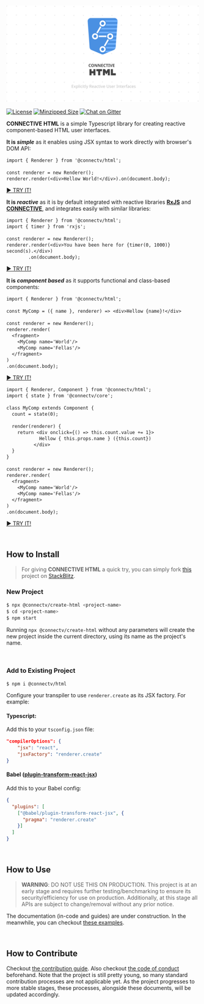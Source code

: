 ![CONNECTIVE HTML](https://raw.githubusercontent.com/CONNECT-platform/connective-html/master/repo-banner.svg?sanitize=true)

[![License](https://badgen.net/github/license/CONNECT-platform/connective-html?icon=github)](LICENSE)
[![Minzipped Size](https://badgen.net/bundlephobia/minzip/@connectv/html@latest?icon=npm&color=green)](https://bundlephobia.com/result?p=@connectv/html@latest)
[![Chat on Gitter](https://badgen.net/badge/chat%20on/gitter?icon=gitter&color=purple)](https://gitter.im/connectv/community)

**CONNECTIVE HTML** is a simple Typescript library for creating reactive component-based HTML user interfaces. 

**It is _simple_** as it enables using JSX syntax to work directly with browser's DOM API:
```tsx
import { Renderer } from '@connectv/html';

const renderer = new Renderer();
renderer.render(<div>Hellow World!</div>).on(document.body);
```
[► TRY IT!](https://stackblitz.com/edit/connective-html-hellowworld?file=index.tsx)

**It is _reactive_** as it is by default integrated with reactive libraries [**RxJS**](https://github.com/ReactiveX/rxjs) and [**CONNECTIVE**](https://github.com/CONNECT-platform/connective), and integrates easily with similar libraries:
```tsx
import { Renderer } from '@connectv/html';
import { timer } from 'rxjs';

const renderer = new Renderer();
renderer.render(<div>You have been here for {timer(0, 1000)} second(s).</div>)
        .on(document.body);
```
[► TRY IT!](https://stackblitz.com/edit/connective-html-timer?file=index.tsx)

**It is _component based_** as it supports functional and class-based components:
```tsx
import { Renderer } from '@connectv/html';

const MyComp = ({ name }, renderer) => <div>Hellow {name}!</div>

const renderer = new Renderer();
renderer.render(
  <fragment>
    <MyComp name='World'/>
    <MyComp name='Fellas'/>
  </fragment>
)
.on(document.body);
```
[► TRY IT!](https://stackblitz.com/edit/connective-html-basic-component?file=index.tsx)

```tsx
import { Renderer, Component } from '@connectv/html';
import { state } from '@connectv/core';

class MyComp extends Component {
  count = state(0);

  render(renderer) {
    return <div onclick={() => this.count.value += 1}>
            Hellow { this.props.name } ({this.count})
          </div>
  }
}

const renderer = new Renderer();
renderer.render(
  <fragment>
    <MyComp name='World'/>
    <MyComp name='Fellas'/>
  </fragment>
)
.on(document.body);
```
[► TRY IT!](https://stackblitz.com/edit/connective-html-basic-component-class?file=index.tsx)

<br>

## How to Install
> For giving **CONNECTIVE HTML** a quick try, you can simply
> fork [this](https://stackblitz.com/edit/connective-html-hellowworld) project on [StackBlitz](https://stackblitz.com).


### New Project
```bash
$ npx @connectv/create-html <project-name>
$ cd <project-name>
$ npm start
```

Running `npx @connectv/create-html` without any parameters will create the new project inside the current directory, using its name as the project's name.

<br>

### Add to Existing Project
```
$ npm i @connectv/html
```
Configure your transpiler to use `renderer.create` as its JSX factory. For example:

#### Typescript:
Add this to your `tsconfig.json` file:
```json
"compilerOptions": {
    "jsx": "react",
    "jsxFactory": "renderer.create"
}
```

#### Babel ([plugin-transform-react-jsx](https://babeljs.io/docs/en/babel-plugin-transform-react-jsx))
Add this to your Babel config:
```json
{
  "plugins": [
    ["@babel/plugin-transform-react-jsx", {
      "pragma": "renderer.create"
    }]
  ]
}
```

<br>

## How to Use
> **WARNING**: DO NOT USE THIS ON PRODUCTION. This project is at an early stage and requires further testing/benchmarking to ensure its security/efficiency for use on production. Additionally, at this stage all APIs are subject to change/removal without any prior notice.

The documentation (in-code and guides) are under construction. In the meanwhile, you can checkout [these examples](https://github.com/CONNECT-platform/connective-html/wiki/Examples).

<br>

## How to Contribute
Checkout [the contribution guide](CONTRIBUTING.md). Also checkout [the code of conduct](CODE_OF_CONDUCT.md) beforehand. Note that the project is still pretty young, so many standard contribution processes are not applicable yet. As the project progresses to more stable stages, these processes, alongside these documents, will be updated accordingly.

<br>
<br>
